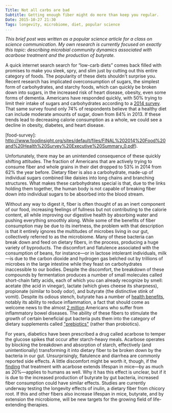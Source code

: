 ```yaml
---
Title: Not all carbs are bad
Subtitle: Getting enough fiber might do more than keep you regular.
Date: 2015-10-27 21:30
Tags: longevity, microbiome, diet, popular science
...
```



_This brief post was written as a popular science article for a class on
science communication.
My own research is currently focused on exactly this topic: describing microbial
community dynamics associated with acarbose treatment and the production of
butyrate._

A quick internet search search for “low-carb diets” comes back filled with
promises to make you sleek, spry, and slim just by cutting out this entire
category of foods.
The popularity of these diets shouldn't surprise you.
Recent research has implicated overconsumption of sugars, the simplest form
of carbohydrates, and starchy foods, which can quickly be broken down into
sugars, in the increased risk of heart disease, obesity, even some forms of
dementia.
Americans have responded quickly, with 50% trying to limit their intake of
sugars and carbohydrates according to a [2014 survey](food-survey).
That same survey found only 74% of respondents believe that a healthy diet
can include moderate amounts of sugar, down from 84% in 2013.
If these trends lead to decreasing calorie consumption as a whole, we could
see a decline in obesity, diabetes, and heart disease.

[food-survey]: http://www.foodinsight.org/sites/default/files/FINAL%202014%20Food%20and%20Health%20Survey%20Executive%20Summary_0.pdf).

Unfortunately, there may be an unintended consequence of these quickly
shifting attitudes.
The fraction of Americans that are actively trying to consume fiber and whole
grains in their diet dropped to 53% in 2014 from 62% the year before.
Dietary fiber is also a carbohydrate, made-up of individual sugars combined
like daisies into long chains and branching structures.
What makes these carbohydrates special is that, due to the links holding them
together, the human body is not capable of breaking fiber down into
individual sugars to be absorbed into the blood stream.

Without any way to digest it, fiber is often thought of as an inert component
of our food, increasing feelings of fullness but not contributing to the
calorie content, all while improving our digestive health by absorbing water
and pushing everything smoothly along.
While some of the benefits of fiber consumption may be due to its inertness,
the problem with that description is that it entirely ignores the multitudes
of microbes living in our gut, collectively referred to as the microbiome.
Many of these bacteria can break down and feed on dietary fibers, in the
process, producing a huge variety of byproducts.
The discomfort and flatulence associated with the consumption of beans, for
instance&mdash;or in lactose intolerant individuals, milk&mdash;is due to the
carbon dioxide and hydrogen gas belched out by trillions of microbes in the
large intestine while they feast on carbohydrates inaccessible to our bodies.
Despite the discomfort, the breakdown of these compounds by fermentation
produces a number of small molecules called short-chain fatty acids, each of
which you can already recognize by smell: acetate (the acid in vinegar),
lactate (which gives cheese its sharpness), propionate (similar to body
odor), and butyrate (the distinctive stink of vomit).
Despite its odious stench, butyrate has a number of
[health benefits](butyrate-benefits), notably its ability to reduce
inflammation, a fact that should come as welcome news to the almost
[2 million](ccfa-book) Americans who suffer from inflammatory bowel diseases.
The ability of these fibers to stimulate the growth of certain beneficial gut
bacteria puts them into the category of dietary supplements called
["prebiotics"](prebiotics-wiki) (rather than probiotics).

[butyrate-benefits]: http://dx.doi.org/10.1111/j.1365-2036.2007.03562.x
[ccfa-book]: http://www.ccfa.org/assets/pdfs/updatedibdfactbook.pdf
[prebiotics-wiki]: https://en.wikipedia.org/wiki/Prebiotic_(nutrition)

For years, diabetics have been prescribed a drug called acarbose to temper
the glucose spikes that occur after starch-heavy meals.
Acarbose operates by blocking the breakdown and absorption of starch,
effectively (and unintentionally) transforming it into dietary fiber to be
broken down by the bacteria in our gut.
Unsurprisingly, flatulence and diarrhea are commonly reported side effects.
A little discomfort might be worth it, though, if the [finding](harrison-2014)
that treatment with acarbose extends lifespan in mice&mdash;by as much as
20%&mdash;applies to humans as well.
Why it has this effect is unclear, but if it is due to the increased
production of butyrate by gut bacteria, increased fiber consumption could
have similar effects.
Studies are currently underway testing the longevity effects of inulin, a
dietary fiber from chicory root.
If this and other fibers also increase lifespan in mice, butyrate, and by
extension the microbiome, will be new targets for the growing field of
life-extending therapies.

[harrison-2014]: http://dx.doi.org/10.1111/acel.12170

